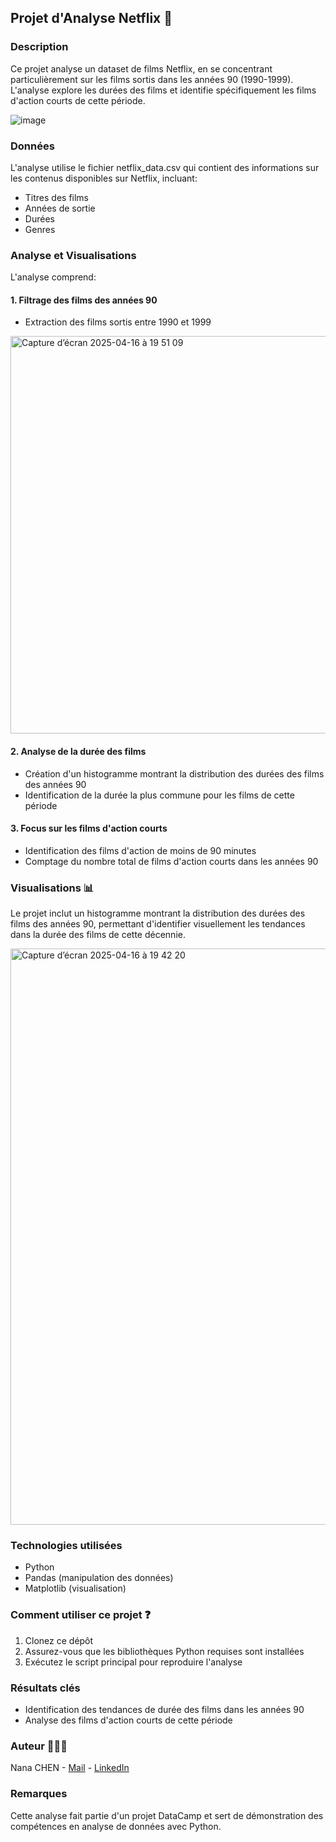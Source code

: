 ## Projet d'Analyse Netflix 🍿
### Description
Ce projet analyse un dataset de films Netflix, en se concentrant particulièrement sur les films sortis dans les années 90 (1990-1999). L'analyse explore les durées des films et identifie spécifiquement les films d'action courts de cette période.

![image](https://github.com/user-attachments/assets/5bacbb83-2795-43aa-8034-7a784826e5f1)


### Données
L'analyse utilise le fichier netflix_data.csv qui contient des informations sur les contenus disponibles sur Netflix, incluant:

- Titres des films
- Années de sortie
- Durées
- Genres

### Analyse et Visualisations
L'analyse comprend:

#### 1. Filtrage des films des années 90

- Extraction des films sortis entre 1990 et 1999
  
<img width="636" alt="Capture d’écran 2025-04-16 à 19 51 09" src="https://github.com/user-attachments/assets/6a0afcd6-f2c9-4e7a-9e66-bd3b11d40baa" />



#### 2. Analyse de la durée des films

- Création d'un histogramme montrant la distribution des durées des films des années 90
- Identification de la durée la plus commune pour les films de cette période


#### 3. Focus sur les films d'action courts

- Identification des films d'action de moins de 90 minutes
- Comptage du nombre total de films d'action courts dans les années 90



### Visualisations 📊
Le projet inclut un histogramme montrant la distribution des durées des films des années 90, permettant d'identifier visuellement les tendances dans la durée des films de cette décennie.

<img width="922" alt="Capture d’écran 2025-04-16 à 19 42 20" src="https://github.com/user-attachments/assets/abb26724-5bb5-4334-966b-9e7bf85837b3" />


### Technologies utilisées

- Python
- Pandas (manipulation des données)
- Matplotlib (visualisation)

### Comment utiliser ce projet ❓

1. Clonez ce dépôt
2. Assurez-vous que les bibliothèques Python requises sont installées
3. Exécutez le script principal pour reproduire l'analyse

### Résultats clés

- Identification des tendances de durée des films dans les années 90
- Analyse des films d'action courts de cette période

### Auteur 🙆🏻‍♀️
Nana CHEN - [Mail](mailto:cxxnana@gmail.com) - [LinkedIn](https://www.linkedin.com/in/cxxhime/)

### Remarques
Cette analyse fait partie d'un projet DataCamp et sert de démonstration des compétences en analyse de données avec Python.
